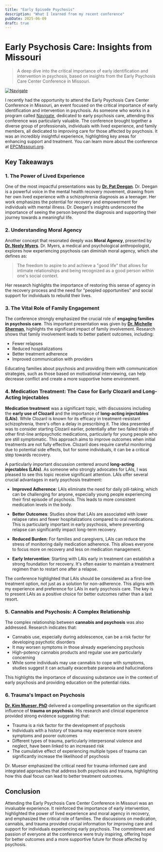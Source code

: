 ```yaml
---
title: "Early Episode Psychosis"
description: "What I learned from my recent conference"
pubDate: 2025-06-09
draft: true
---
```


# Early Psychosis Care: Insights from Missouri

> A deep dive into the critical importance of early identification and intervention in psychosis, based on insights from the Early Psychosis Care Center Conference in Missouri.

[![Navigate](https://22yjaf7c2x.ufs.sh/f/avP9Ws4j0vyMcZlRGJAWSqJFnkaZ1T9Isry6O8XDBd4u5Clo)](https://www.navigateconsultants.org/)

I recently had the opportunity to attend the Early Psychosis Care Center Conference in Missouri, an event focused on the critical importance of early identification and intervention in psychosis. As someone who works in a program called [Navigate](https://www.navigateconsultants.org/), dedicated to early psychosis care, attending this conference was particularly valuable. The conference brought together a diverse group of professionals, individuals with lived experience, and family members, all dedicated to improving care for those affected by psychosis. It was an incredibly insightful experience, highlighting key areas for enhancing support and treatment. You can learn more about the conference at [EPCMissouri.org](https://www.epcmissouri.org/).

## Key Takeaways

### 1. The Power of Lived Experience

One of the most impactful presentations was by **[Dr. Pat Deegan](https://www.patdeegan.com/)**. Dr. Deegan is a powerful voice in the mental health recovery movement, drawing from her own lived experience with a schizophrenia diagnosis as a teenager. Her work emphasizes the potential for recovery and empowerment for individuals with mental illness. Dr. Deegan's insights underscored the importance of seeing the person beyond the diagnosis and supporting their journey towards a meaningful life.

### 2. Understanding Moral Agency

Another concept that resonated deeply was **Moral Agency**, presented by **[Dr. Neely Myers](https://people.smu.edu/nmyers/)**. Dr. Myers, a medical and psychological anthropologist, explores how experiencing psychosis can diminish moral agency, which she defines as:

> The freedom to aspire to and achieve a "good life" that allows for intimate relationships and being recognized as a good person within one's social context.

Her research highlights the importance of restoring this sense of agency in the recovery process and the need for "peopled opportunities" and social support for individuals to rebuild their lives.

### 3. The Vital Role of Family Engagement

The conference strongly emphasized the crucial role of **engaging families in psychosis care**. This important presentation was given by [**Dr. Michelle Sherman**](https://www.seedsofhopebooks.com/), highlights the significant impact of family involvement. Research shows that family involvement leads to better patient outcomes, including:

- Fewer relapses
- Reduced hospitalizations
- Better treatment adherence
- Improved communication with providers

Educating families about psychosis and providing them with communication strategies, such as those based on motivational interviewing, can help decrease conflict and create a more supportive home environment.

### 4. Medication Treatment: The Case for Early Clozaril and Long-Acting Injectables

**Medication treatment** was a significant topic, with discussions including the **early use of Clozaril** and the importance of **long-acting injectables (LAIs)**. While Clozaril is known for its efficacy in treatment-resistant schizophrenia, there's often a delay in prescribing it. The idea presented was to consider starting Clozaril earlier, potentially after two failed trials of other first-line antipsychotic medications, particularly for young people who are still symptomatic. This approach aims to improve outcomes when initial treatments are not fully effective. Clozaril does require careful monitoring due to potential side effects, but for some individuals, it can be a critical step towards recovery.

A particularly important discussion centered around **long-acting injectables (LAIs)**. As someone who strongly advocates for LAIs, I was pleased to see this topic receive significant attention. LAIs offer several crucial advantages in early psychosis treatment:

- **Improved Adherence**: LAIs eliminate the need for daily pill-taking, which can be challenging for anyone, especially young people experiencing their first episode of psychosis. This leads to more consistent medication levels in the body.

- **Better Outcomes**: Studies show that LAIs are associated with lower relapse rates and fewer hospitalizations compared to oral medications. This is particularly important in early psychosis, where preventing relapse can significantly impact long-term recovery.

- **Reduced Burden**: For families and caregivers, LAIs can reduce the stress of monitoring daily medication adherence. This allows everyone to focus more on recovery and less on medication management.

- **Early Intervention**: Starting with LAIs early in treatment can establish a strong foundation for recovery. It's often easier to maintain a treatment regimen than to restart one after a relapse.

The conference highlighted that LAIs should be considered as a first-line treatment option, not just as a solution for non-adherence. This aligns with my experience and preference for LAIs in early psychosis care. The key is to present LAIs as a positive choice for better outcomes rather than a last resort.

### 5. Cannabis and Psychosis: A Complex Relationship

The complex relationship between **cannabis and psychosis** was also addressed. Research indicates that:

- Cannabis use, especially during adolescence, can be a risk factor for developing psychotic disorders
- It may worsen symptoms in those already experiencing psychosis
- High-potency cannabis products and regular use are particularly concerning
- While some individuals may use cannabis to cope with symptoms, studies suggest it can actually exacerbate paranoia and hallucinations

This highlights the importance of discussing substance use in the context of early psychosis and providing education on the potential risks.

### 6. Trauma's Impact on Psychosis

[**Dr. Kim Mueser, PhD**](https://cpr.bu.edu/bio/kim-t-mueser-ph-d/) delivered a compelling presentation on the significant influence of **trauma on psychosis**. His research and clinical experience provided strong evidence suggesting that:

- Trauma is a risk factor for the development of psychosis
- Individuals with a history of trauma may experience more severe symptoms and poorer outcomes
- Different types of trauma, particularly interpersonal violence and neglect, have been linked to an increased risk
- The cumulative effect of experiencing multiple types of trauma can significantly increase the likelihood of psychosis

Dr. Mueser emphasized the critical need for trauma-informed care and integrated approaches that address both psychosis and trauma, highlighting how this dual focus can lead to better treatment outcomes.

## Conclusion

Attending the Early Psychosis Care Center Conference in Missouri was an invaluable experience. It reinforced the importance of early intervention, highlighted the power of lived experience and moral agency in recovery, and emphasized the critical role of families. The discussions on medication, cannabis, and trauma provided crucial information for improving care and support for individuals experiencing early psychosis. The commitment and passion of everyone at the conference were truly inspiring, offering hope for better outcomes and a more supportive future for those affected by psychosis.

